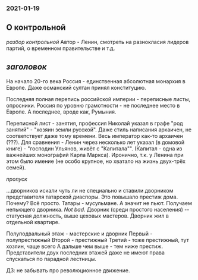### 2021-01-19

## О контрольной

*разбор контрольной*
Автор - Ленин, смотреть на разнокласия лидеров партий, о временном правительстве и т.д.

## *заголовок*

На начало 20-го века Россия - единственная абсолютная монархия в Европе. Даже османский султан принял конституцию.

Последняя полная перепись российской империи - переписные листы, опросники.
Россия по уровню грамотности - не последнее место в Европе. А последнее, вроде как, Румыния. 

Переписной лист - занятия, профессия
Николай указал в графе "род занятий" - "хозяин земли русской". Даже стиль написания архаичен, не соответствует даже тому времени. Весь император как-то архаичен (???). Для сравнения - Ленин через несколько лет указал (в домовой книге) - "господин Ульянов, живёт с "Капитала"". (Капитал - одна из важнейших монографий Карла Маркса). Иронично, т.к. у Ленина при этом было имение (не особо крупное, но хватало на жизнь двух-трёх семей).

*пропуск*

...дворников искали чуть ли не специально и ставили дворником представителя татарской диаспоры. Это повышало престиж дома. Почему? Всё просто. Татары - мусульмане. А значит не пьют. Получаем непьющего дворника. _Not bad_. Дворник (среди простого населения) -- статусная должность, выше цеховых мастеров. 
Дворник жил в отдельной квартире. 

Полуподвальный этаж - мастерские и дворник
Первый - полупрестижный
Второй - престижный
Третий - тоже престижный, тут хозяин, чаще всего
А дальше чем выше - тем ниже престиж. 
Представители двух последних этажей даже не имеют права спускаться по парадной лестницы.

ДЗ: не забывать про революционное движение. 
